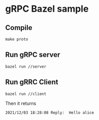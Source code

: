 # gRPC Bazel sample

## Compile
```
make proto
```

## Run gRPC server
```
bazel run //server
```

## Run gRRC Client
```
bazel run //client
```

Then it returns
```
2021/12/03 18:28:08 Reply:  Hello alice
```
